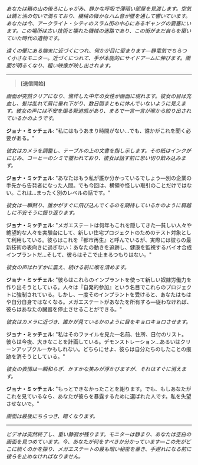 _あなたは箱の山の後ろにしゃがみ、静かな呼吸で薄暗い部屋を見渡します。空気は錆と油の匂いで満ちており、機械の微かなハム音が壁を通して響いています。あなたは今、アークライト・シティのスラム街の中心にあるギャングの要塞にいます。この場所は古い技術と壊れた機械の迷路であり、この街がまだ自らを築いていた時代の遺物です。_

_遠くの壁にある端末に近づくにつれ、何かが目に留まります—静電気でちらつく小さなモニター。近づくにつれて、手が本能的にサイドアームに伸びます。画面が明るくなり、粗い映像が映し出されます。_

---

> **[送信開始]**

_画面が突然クリアになり、憔悴した中年の女性が画面に現れます。彼女の目は充血し、髪は乱れて肩に垂れ下がり、数日間まともに休んでいないように見えます。彼女の声には不安を煽る緊迫感があり、まるで一言一言が喉から絞り出されているかのようです。_

**ジョナ・ミッチェル**: "私にはもうあまり時間がない…でも、誰かがこれを聞く必要がある。"

_彼女はカメラを調整し、テーブルの上の文書を指し示します。その紙はインクがにじみ、コーヒーのシミで覆われており、彼女は話す前に思い切り飲み込みます。_

**ジョナ・ミッチェル**: "あなたはもう私が誰か分かっているでしょう—別の企業の手先から告発者になった人間。でも今回は、横領や怪しい取引のことだけではない。これは…まったく別のレベルの話です。"

_彼女は一瞬黙り、誰かがすぐに飛び込んでくるのを期待しているかのように肩越しに不安そうに振り返ります。_

**ジョナ・ミッチェル**: "メガエステートは何年もこれを隠してきた—貧しい人々や絶望的な人々を実験台にして、新しい住宅プロジェクトのためのテスト対象として利用している。彼らはこれを『都市再生』と呼んでいるが、実際には彼らの最新技術の表向きに過ぎない：あなたの動きを追跡し、健康を監視するバイオ合成インプラントだ…そして、彼らはそこで止まるつもりはない。"

_彼女の声はわずかに震え、続ける前に喉を清めます。_

**ジョナ・ミッチェル**: "彼らはこれらのインプラントを使って新しい奴隷労働力を作り出そうとしている。人々は『自発的参加』という名目でこれらのプロジェクトに強制されている。しかし、一度そのインプラントを受けると、あなたはもはや自分自身ではなくなる。メガエステートがあなたを所有する—従わなければ、彼らはあなたの臓器を停止させることができる。"

_彼女はカメラに近づき、誰かが見ているかのように目をキョロキョロさせます。_

**ジョナ・ミッチェル**: "私はそのファイルを見た—名前、住所、日付のリスト。彼らは今夜、大きなことを計画している。デモンストレーション…あるいはクリーンアップクルーかもしれない。どちらにせよ、彼らは自分たちのしたことの痕跡を消そうとしている。"

_彼女の表情は一瞬和らぎ、かすかな笑みが浮かびますが、それはすぐに消えます。_

**ジョナ・ミッチェル**: "もっとできなかったことを謝ります。でも、もしあなたがこれを見ているなら、あなたが彼らを暴露するために選ばれた人です。私を失望させないで。"

_画面は最後にちらつき、暗くなります。_

---

_ビデオは突然終了し、重い静寂が残ります。モニターは静まり、あなたは空白の画面を見つめています。今、あなたが何をすべきか分かっています—この先がどこに続くのかを探り、メガエステートの最も暗い秘密を暴き、手遅れになる前に彼らを止めなければなりません。_
